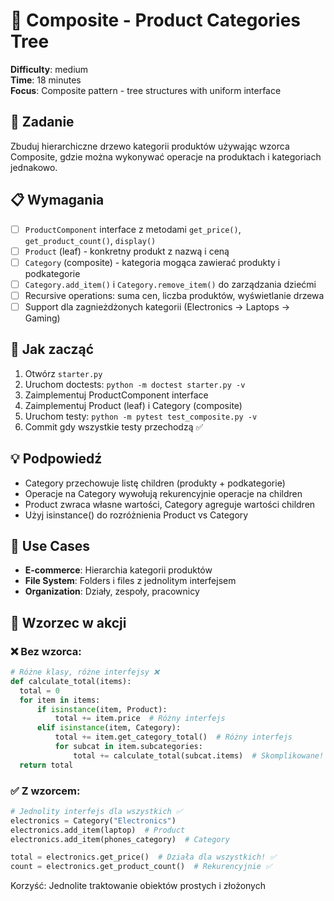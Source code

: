 # 🌳 Composite - Product Categories Tree

**Difficulty**: medium \
**Time**: 18 minutes \
**Focus**: Composite pattern - tree structures with uniform interface

## 🎯 Zadanie
Zbuduj hierarchiczne drzewo kategorii produktów używając wzorca Composite, gdzie można wykonywać operacje na produktach i kategoriach jednakowo.

## 📋 Wymagania
- [ ] `ProductComponent` interface z metodami `get_price()`, `get_product_count()`, `display()`
- [ ] `Product` (leaf) - konkretny produkt z nazwą i ceną
- [ ] `Category` (composite) - kategoria mogąca zawierać produkty i podkategorie
- [ ] `Category.add_item()` i `Category.remove_item()` do zarządzania dziećmi
- [ ] Recursive operations: suma cen, liczba produktów, wyświetlanie drzewa
- [ ] Support dla zagnieżdżonych kategorii (Electronics → Laptops → Gaming)

## 🚀 Jak zacząć
1. Otwórz `starter.py`
2. Uruchom doctests: `python -m doctest starter.py -v`
3. Zaimplementuj ProductComponent interface
4. Zaimplementuj Product (leaf) i Category (composite)
5. Uruchom testy: `python -m pytest test_composite.py -v`
6. Commit gdy wszystkie testy przechodzą ✅

## 💡 Podpowiedź
- Category przechowuje listę children (produkty + podkategorie)
- Operacje na Category wywołują rekurencyjnie operacje na children
- Product zwraca własne wartości, Category agreguje wartości children
- Użyj isinstance() do rozróżnienia Product vs Category

## 🛒 Use Cases
- **E-commerce**: Hierarchia kategorii produktów
- **File System**: Folders i files z jednolitym interfejsem
- **Organization**: Działy, zespoły, pracownicy

## 🔄 Wzorzec w akcji

### ❌ Bez wzorca:
```python
# Różne klasy, różne interfejsy ❌
def calculate_total(items):
  total = 0
  for item in items:
      if isinstance(item, Product):
          total += item.price  # Różny interfejs
      elif isinstance(item, Category):
          total += item.get_category_total()  # Różny interfejs
          for subcat in item.subcategories:
              total += calculate_total(subcat.items)  # Skomplikowane!
  return total
```

### ✅ Z wzorcem:

```python
# Jednolity interfejs dla wszystkich ✅
electronics = Category("Electronics")
electronics.add_item(laptop)  # Product
electronics.add_item(phones_category)  # Category

total = electronics.get_price()  # Działa dla wszystkich! ✅
count = electronics.get_product_count()  # Rekurencyjnie ✅
```

Korzyść: Jednolite traktowanie obiektów prostych i złożonych
